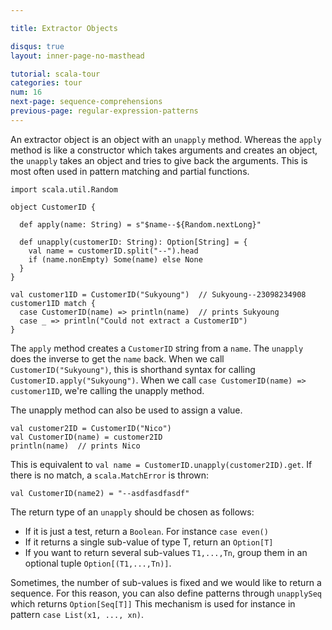 ```yaml
---

title: Extractor Objects

disqus: true
layout: inner-page-no-masthead

tutorial: scala-tour
categories: tour
num: 16
next-page: sequence-comprehensions
previous-page: regular-expression-patterns
---
```


An extractor object is an object with an `unapply` method. Whereas the `apply` method is like a constructor which takes arguments and creates an object, the `unapply` takes an object and tries to give back the arguments. This is most often used in pattern matching and partial functions.

```tut
import scala.util.Random

object CustomerID {

  def apply(name: String) = s"$name--${Random.nextLong}"

  def unapply(customerID: String): Option[String] = {
    val name = customerID.split("--").head
    if (name.nonEmpty) Some(name) else None
  }
}

val customer1ID = CustomerID("Sukyoung")  // Sukyoung--23098234908
customer1ID match {
  case CustomerID(name) => println(name)  // prints Sukyoung
  case _ => println("Could not extract a CustomerID")
}
```

The `apply` method creates a `CustomerID` string from a `name`. The `unapply` does the inverse to get the `name` back. When we call `CustomerID("Sukyoung")`, this is shorthand syntax for calling `CustomerID.apply("Sukyoung")`. When we call `case CustomerID(name) => customer1ID`, we're calling the unapply method.

The unapply method can also be used to assign a value.

```tut
val customer2ID = CustomerID("Nico")
val CustomerID(name) = customer2ID
println(name)  // prints Nico
```

This is equivalent to `val name = CustomerID.unapply(customer2ID).get`. If there is no match, a `scala.MatchError` is thrown:

```tut:fail
val CustomerID(name2) = "--asdfasdfasdf"
```

The return type of an `unapply` should be chosen as follows:

* If it is just a test, return a `Boolean`. For instance `case even()`
* If it returns a single sub-value of type T, return an `Option[T]`
* If you want to return several sub-values `T1,...,Tn`, group them in an optional tuple `Option[(T1,...,Tn)]`.

Sometimes, the number of sub-values is fixed and we would like to return a sequence. For this reason, you can also define patterns through `unapplySeq` which returns `Option[Seq[T]]` This mechanism is used for instance in pattern `case List(x1, ..., xn)`.
